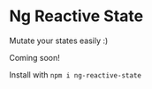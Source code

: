 # Ng Reactive State
Mutate your states easily :)

Coming soon!

Install with `npm i ng-reactive-state`

